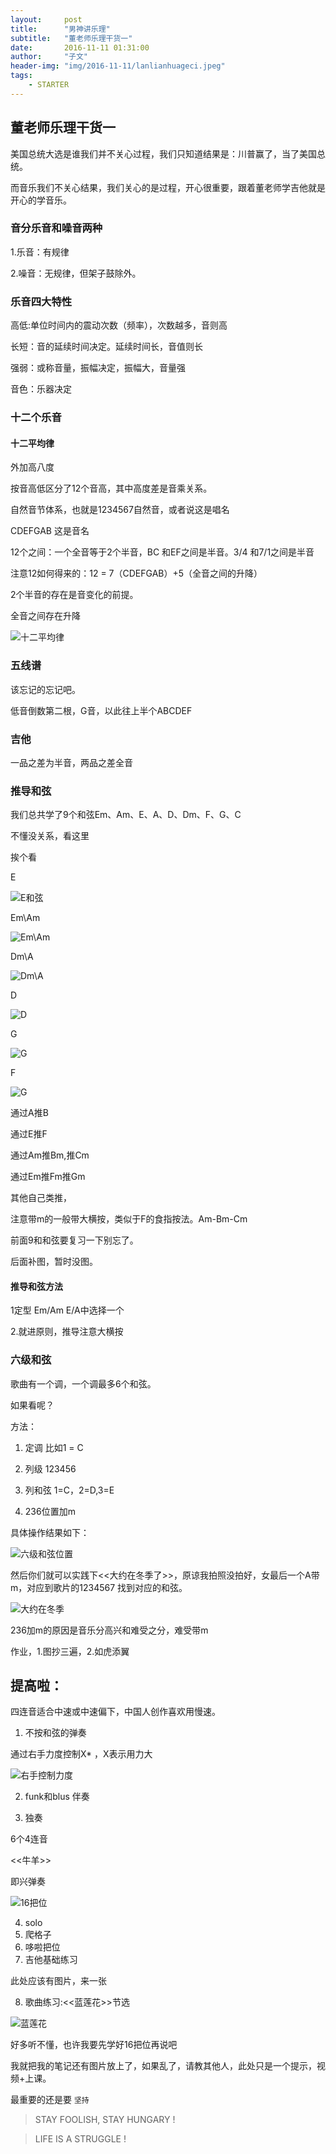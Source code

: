 ```yaml
---
layout:     post
title:      "男神讲乐理"
subtitle:   "董老师乐理干货一"
date:       2016-11-11 01:31:00
author:     "子文"
header-img: "img/2016-11-11/lanlianhuageci.jpeg"
tags:
    - STARTER
---
```



## 董老师乐理干货一

美国总统大选是谁我们并不关心过程，我们只知道结果是：川普赢了，当了美国总统。

而音乐我们不关心结果，我们关心的是过程，开心很重要，跟着董老师学吉他就是开心的学音乐。

### 音分乐音和噪音两种

1.乐音：有规律

2.噪音：无规律，但架子鼓除外。

### 乐音四大特性

高低:单位时间内的震动次数（频率），次数越多，音则高

长短：音的延续时间决定。延续时间长，音值则长

强弱：或称音量，振幅决定，振幅大，音量强

音色：乐器决定

### 十二个乐音

#### 十二平均律

外加高八度

按音高低区分了12个音高，其中高度差是音乘关系。

自然音节体系，也就是1234567自然音，或者说这是唱名

CDEFGAB 这是音名


12个之间：一个全音等于2个半音，BC 和EF之间是半音。3/4 和7/1之间是半音

注意12如何得来的：12 = 7（CDEFGAB）+5（全音之间的升降）

2个半音的存在是音变化的前提。

全音之间存在升降

![十二平均律](/img/2016-11-11/12music.jpeg)

### 五线谱

该忘记的忘记吧。

低音倒数第二根，G音，以此往上半个ABCDEF

### 吉他

一品之差为半音，两品之差全音

### 推导和弦

我们总共学了9个和弦Em、Am、E、A、D、Dm、F、G、C

不懂没关系，看这里

挨个看

E

![E和弦](/img/2016-11-11/E.jpeg)

Em\Am

![Em\Am](/img/2016-11-11/AmEm.jpeg)

Dm\A

![Dm\A](/img/2016-11-11/DmA.jpeg)

D

![D](/img/2016-11-11/D.jpeg)

G

![G](/img/2016-11-11/G.jpeg)

F

![G](/img/2016-11-11/F.jpeg)


通过A推B

通过E推F

通过Am推Bm,推Cm

通过Em推Fm推Gm

其他自己类推，

注意带m的一般带大横按，类似于F的食指按法。Am-Bm-Cm

前面9和和弦要复习一下别忘了。

后面补图，暂时没图。

#### 推导和弦方法

1定型  Em/Am E/A中选择一个

2.就进原则，推导注意大横按

### 六级和弦

歌曲有一个调，一个调最多6个和弦。

如果看呢？

方法：

1. 定调 比如1 = C

2. 列级 123456

3. 列和弦 1=C，2=D,3=E

4. 236位置加m

具体操作结果如下：

![六级和弦位置](/img/2016-11-11/liujihexianchuli.jpeg)

然后你们就可以实践下<<大约在冬季了>>，原谅我拍照没拍好，女最后一个A带m，对应到歌片的1234567 找到对应的和弦。

![大约在冬季](/img/2016-11-11/dayuezaidongji.jpeg)

236加m的原因是音乐分高兴和难受之分，难受带m

作业，1.图抄三遍，2.如虎添翼


## 提高啦：

四连音适合中速或中速偏下，中国人创作喜欢用慢速。

1. 不按和弦的弹奏

通过右手力度控制X* ，X表示用力大

 ![右手控制力度](/img/2016-11-11/funk.jpeg)

2. funk和blus 伴奏 

3.  独奏
 
 6个4连音  
 
 <<牛羊>>
 
 即兴弹奏
 
 ![16把位](/img/2016-11-11/16bawei.jpeg)
 
4. solo
5. 爬格子
6. 哆啦把位
7. 吉他基础练习

此处应该有图片，来一张

8. 歌曲练习:<<蓝莲花>>节选

 ![蓝莲花](/img/2016-11-11/lanlianhua.jpeg)


好多听不懂，也许我要先学好16把位再说吧

我就把我的笔记还有图片放上了，如果乱了，请教其他人，此处只是一个提示，视频+上课。

最重要的还是要 `坚持`




>  STAY FOOLISH, STAY HUNGARY !


>  LIFE IS A STRUGGLE !


























